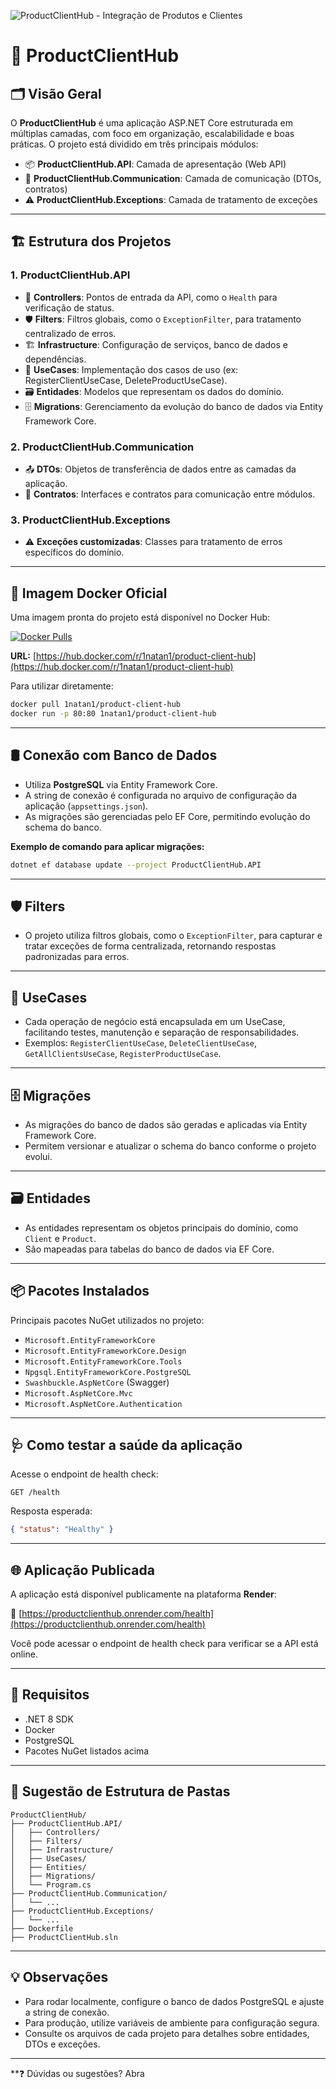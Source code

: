 ![ProductClientHub - Integração de Produtos e Clientes](https://images.unsplash.com/photo-1519389950473-47ba0277781c?auto=format&fit=crop&w=1200&q=80)

# 🚀 ProductClientHub

## 🗂️ Visão Geral

O **ProductClientHub** é uma aplicação ASP.NET Core estruturada em múltiplas camadas, com foco em organização, escalabilidade e boas práticas. O projeto está dividido em três principais módulos:

- 📦 **ProductClientHub.API**: Camada de apresentação (Web API)
- 🔗 **ProductClientHub.Communication**: Camada de comunicação (DTOs, contratos)
- ⚠️ **ProductClientHub.Exceptions**: Camada de tratamento de exceções

---

## 🏗️ Estrutura dos Projetos

### 1. ProductClientHub.API

- 🧭 **Controllers**: Pontos de entrada da API, como o `Health` para verificação de status.
- 🛡️ **Filters**: Filtros globais, como o `ExceptionFilter`, para tratamento centralizado de erros.
- 🏗️ **Infrastructure**: Configuração de serviços, banco de dados e dependências.
- 🧩 **UseCases**: Implementação dos casos de uso (ex: RegisterClientUseCase, DeleteProductUseCase).
- 🗃️ **Entidades**: Modelos que representam os dados do domínio.
- 🗄️ **Migrations**: Gerenciamento da evolução do banco de dados via Entity Framework Core.

### 2. ProductClientHub.Communication

- 📤 **DTOs**: Objetos de transferência de dados entre as camadas da aplicação.
- 📑 **Contratos**: Interfaces e contratos para comunicação entre módulos.

### 3. ProductClientHub.Exceptions

- ⚠️ **Exceções customizadas**: Classes para tratamento de erros específicos do domínio.

---


## 🐳 Imagem Docker Oficial

Uma imagem pronta do projeto está disponível no Docker Hub:

[![Docker Pulls](https://img.shields.io/docker/pulls/1natan1/product-client-hub?style=flat-square)](https://hub.docker.com/r/1natan1/product-client-hub)

**URL:** [https://hub.docker.com/r/1natan1/product-client-hub](https://hub.docker.com/r/1natan1/product-client-hub)

Para utilizar diretamente:

```bash
docker pull 1natan1/product-client-hub
docker run -p 80:80 1natan1/product-client-hub
```
---

## 🛢️ Conexão com Banco de Dados

- Utiliza **PostgreSQL** via Entity Framework Core.
- A string de conexão é configurada no arquivo de configuração da aplicação (`appsettings.json`).
- As migrações são gerenciadas pelo EF Core, permitindo evolução do schema do banco.

**Exemplo de comando para aplicar migrações:**

```bash
dotnet ef database update --project ProductClientHub.API
```

---

## 🛡️ Filters

- O projeto utiliza filtros globais, como o `ExceptionFilter`, para capturar e tratar exceções de forma centralizada, retornando respostas padronizadas para erros.

---

## 🧩 UseCases

- Cada operação de negócio está encapsulada em um UseCase, facilitando testes, manutenção e separação de responsabilidades.
- Exemplos: `RegisterClientUseCase`, `DeleteClientUseCase`, `GetAllClientsUseCase`, `RegisterProductUseCase`.

---

## 🗄️ Migrações

- As migrações do banco de dados são geradas e aplicadas via Entity Framework Core.
- Permitem versionar e atualizar o schema do banco conforme o projeto evolui.

---

## 🗃️ Entidades

- As entidades representam os objetos principais do domínio, como `Client` e `Product`.
- São mapeadas para tabelas do banco de dados via EF Core.

---

## 📦 Pacotes Instalados

Principais pacotes NuGet utilizados no projeto:

- `Microsoft.EntityFrameworkCore`
- `Microsoft.EntityFrameworkCore.Design`
- `Microsoft.EntityFrameworkCore.Tools`
- `Npgsql.EntityFrameworkCore.PostgreSQL`
- `Swashbuckle.AspNetCore` (Swagger)
- `Microsoft.AspNetCore.Mvc`
- `Microsoft.AspNetCore.Authentication`

---

## 🩺 Como testar a saúde da aplicação

Acesse o endpoint de health check:

```
GET /health
```

Resposta esperada:

```json
{ "status": "Healthy" }
```

---

## 🌐 Aplicação Publicada

A aplicação está disponível publicamente na plataforma **Render**:

🔗 [https://productclienthub.onrender.com/health](https://productclienthub.onrender.com/health)

Você pode acessar o endpoint de health check para verificar se a API está online.

---

## 🧰 Requisitos

- .NET 8 SDK
- Docker
- PostgreSQL
- Pacotes NuGet listados acima

---

## 📁 Sugestão de Estrutura de Pastas

```
ProductClientHub/
├── ProductClientHub.API/
│   ├── Controllers/
│   ├── Filters/
│   ├── Infrastructure/
│   ├── UseCases/
│   ├── Entities/
│   ├── Migrations/
│   └── Program.cs
├── ProductClientHub.Communication/
│   └── ...
├── ProductClientHub.Exceptions/
│   └── ...
├── Dockerfile
├── ProductClientHub.sln
```

---

## 💡 Observações

- Para rodar localmente, configure o banco de dados PostgreSQL e ajuste a string de conexão.
- Para produção, utilize variáveis de ambiente para configuração segura.
- Consulte os arquivos de cada projeto para detalhes sobre entidades, DTOs e exceções.

---

**❓ Dúvidas ou sugestões? Abra
